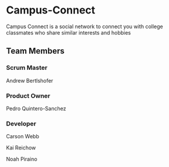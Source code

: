 # Campus-Connect
Campus Connect is a social network to connect you with college classmates who share similar interests and hobbies

## Team Members

### Scrum Master

Andrew Bertlshofer

### Product Owner

Pedro Quintero-Sanchez

### Developer

Carson Webb

Kai Reichow

Noah Piraino
